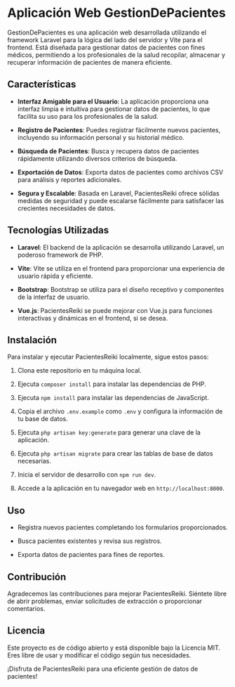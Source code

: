 # Aplicación Web GestionDePacientes

GestionDePacientes es una aplicación web desarrollada utilizando el framework Laravel para la lógica del lado del servidor y Vite para el frontend. Está diseñada para gestionar datos de pacientes con fines médicos, permitiendo a los profesionales de la salud recopilar, almacenar y recuperar información de pacientes de manera eficiente.

## Características

- **Interfaz Amigable para el Usuario**: La aplicación proporciona una interfaz limpia e intuitiva para gestionar datos de pacientes, lo que facilita su uso para los profesionales de la salud.

- **Registro de Pacientes**: Puedes registrar fácilmente nuevos pacientes, incluyendo su información personal y su historial médico.

- **Búsqueda de Pacientes**: Busca y recupera datos de pacientes rápidamente utilizando diversos criterios de búsqueda.

- **Exportación de Datos**: Exporta datos de pacientes como archivos CSV para análisis y reportes adicionales.

- **Segura y Escalable**: Basada en Laravel, PacientesReiki ofrece sólidas medidas de seguridad y puede escalarse fácilmente para satisfacer las crecientes necesidades de datos.

## Tecnologías Utilizadas

- **Laravel**: El backend de la aplicación se desarrolla utilizando Laravel, un poderoso framework de PHP.

- **Vite**: Vite se utiliza en el frontend para proporcionar una experiencia de usuario rápida y eficiente.

- **Bootstrap**: Bootstrap se utiliza para el diseño receptivo y componentes de la interfaz de usuario.

- **Vue.js**: PacientesReiki se puede mejorar con Vue.js para funciones interactivas y dinámicas en el frontend, si se desea.

## Instalación

Para instalar y ejecutar PacientesReiki localmente, sigue estos pasos:

1. Clona este repositorio en tu máquina local.

2. Ejecuta `composer install` para instalar las dependencias de PHP.

3. Ejecuta `npm install` para instalar las dependencias de JavaScript.

4. Copia el archivo `.env.example` como `.env` y configura la información de tu base de datos.

5. Ejecuta `php artisan key:generate` para generar una clave de la aplicación.

6. Ejecuta `php artisan migrate` para crear las tablas de base de datos necesarias.

7. Inicia el servidor de desarrollo con `npm run dev`.

8. Accede a la aplicación en tu navegador web en `http://localhost:8000`.

## Uso

- Registra nuevos pacientes completando los formularios proporcionados.

- Busca pacientes existentes y revisa sus registros.

- Exporta datos de pacientes para fines de reportes.

## Contribución

Agradecemos las contribuciones para mejorar PacientesReiki. Siéntete libre de abrir problemas, enviar solicitudes de extracción o proporcionar comentarios.

## Licencia

Este proyecto es de código abierto y está disponible bajo la Licencia MIT. Eres libre de usar y modificar el código según tus necesidades.

¡Disfruta de PacientesReiki para una eficiente gestión de datos de pacientes!
